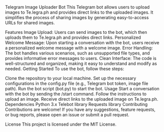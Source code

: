 Telegram Image Uploader Bot
This Telegram bot allows users to upload images to Te.legra.ph and provides direct links to the uploaded images. It simplifies the process of sharing images by generating easy-to-access URLs for shared images.

Features
Image Upload: Users can send images to the bot, which then uploads them to Te.legra.ph and provides direct links.
Personalized Welcome Message: Upon starting a conversation with the bot, users receive a personalized welcome message with a welcome image.
Error Handling: The bot handles various scenarios, such as unsupported file types, and provides informative error messages to users.
Clean Interface: The code is well-structured and organized, making it easy to understand and modify as needed.
Getting Started
To use the bot, follow these steps:

Clone the repository to your local machine.
Set up the necessary configurations in the config.py file (e.g., Telegram bot token, image file path).
Run the bot script (bot.py) to start the bot.
Usage
Start a conversation with the bot by sending the /start command.
Follow the instructions to upload an image.
Receive direct links to the uploaded image on Te.legra.ph.
Dependencies
Python 3.x
Telebot library
Requests library
Contributing
Contributions are welcome! If you have any suggestions, feature requests, or bug reports, please open an issue or submit a pull request.

License
This project is licensed under the MIT License.
